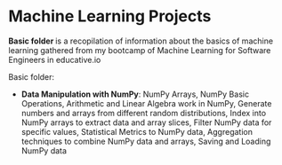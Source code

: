 # Machine Learning Projects
<p>
 <b>Basic folder </b> is a recopilation of information about the basics of machine learning gathered from my bootcamp of Machine Learning for Software Engineers in educative.io 
 </p>
Basic folder:
<ul>
 <li><b>Data Manipulation with NumPy</b>: NumPy Arrays, NumPy Basic Operations, Arithmetic and Linear Algebra work in NumPy, Generate numbers and arrays from different random distributions, Index into NumPy arrays to extract data and array slices, Filter NumPy data for specific values, Statistical Metrics to NumPy data, Aggregation techniques to combine NumPy data and arrays, Saving and Loading NumPy data </li>
 </ul>
 
